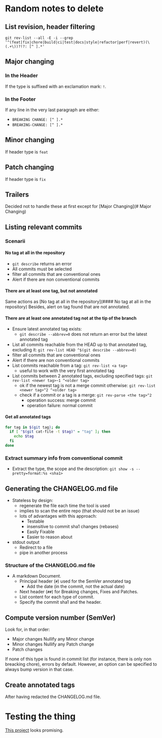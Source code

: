 # Random notes to delete

## List revision, header filtering

`git rev-list --all -E -i --grep '^(feat|fix|chore|build|ci|test|docs|style|refactor|perf|revert)(\(.+\))?!?: [^ ].*'`

## Major changing

### In the Header

If the type is suffixed with an exclamation mark: `!`.

### In the Footer

If any line in the very last paragraph are either:

- `BREAKING CHANGE: [^ ].*`
- `BREAKING-CHANGE: [^ ].*`

## Minor changing

If header type is `feat`

## Patch changing

If header type is `fix`

## Trailers

Decided not to handle these at first except for [Major Changing](# Major Changing)

## Listing relevant commits

### Scenarii

#### No tag at all in the repository

- `git describe` returns an error
- All commits must be selected
- filter all commits that are conventional ones
- Alert if there are non conventional commits

#### There are at least one tag, but not annotated

Same actions as [No tag at all in the repository](#### No tag at all in the repository)
Besides, alert on tag found that are not annotated.

#### There are at least one annotated tag not at the tip of the branch

- Ensure latest annotated tag exists:
  - `git describe --abbrev=0` does not return an error but the latest annotated
    tag
- List all commits reachable from the HEAD up to that annotated tag, excluding
  it:
  `git rev-list HEAD ^$(git describe --abbrev=0)`
- filter all commits that are conventional ones
- Alert if there are non conventional commits
- List commits reachable from a tag:
  `git rev-list <a tag>`
  - useful to work with the very first annotated tag
- List commits between 2 annotated tags, excluding specified tags:
  `git rev-list <newer tag>~1 ^<older tag>`
  - ok if the newest tag is not a merge commit otherwise:
    `git rev-list <newer tag>^2 ^<older tag>`
  - check if a commit or a tag is a merge:
    `git rev-parse <the tag>^2`
    - operation success: merge commit
    - operation failure: normal commit

#### Get all annotated tags

``` sh
for tag in $(git tag); do
  if [ "$(git cat-file -t $tag)" = "tag" ]; then
    echo $tag
  fi
done
```

### Extract summary info from conventional commit

- Extract the type, the scope and the description:
  `git show -s --pretty=format:%s <sha1>`

## Generating the CHANGELOG.md file

- Stateless by design:
  - regenerate the file each time the tool is used
  - implies to scan the entire repo (that should not be an issue)
  - lots of advantages with this approach:
    - Testable
    - insensitive to commit sha1 changes (rebases)
    - Easily Fixable
    - Easier to reason about
- stdout output
  - Redirect to a file
  - pipe in another process

### Structure of the CHANGELOG.md file

- A markdown Document.
    - Principal header (`#`) used for the SemVer annotated tag
      - Add the date (in the commit, not the actual date)
    - Next header (`##`) for Breaking changes, Fixes and Patches.
    - List content for each type of commit.
    - Specify the commit sha1 and the header.

## Compute version number (SemVer)

Look for, in that order:

- Major changes
  Nullify any Minor change
- Minor changes
  Nullify any Patch change
- Patch changes

If none of this type is found in commit list (for instance, there is only non
breacking chore), errors by default. However, an option can be specified to
always bump version in that case.

## Create annotated tags

After having redacted the CHANGELOG.md file.

# Testing the thing

[This project](https://github.com/bats-core/bats-core) looks promising.


